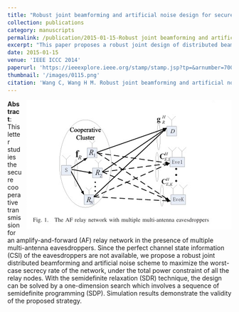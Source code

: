 ```yaml
---
title: "Robust joint beamforming and artificial noise design for secure AF relay networks"
collection: publications
category: manuscripts
permalink: /publication/2015-01-15-Robust joint beamforming and artificial noise design for secure AF relay networks.md
excerpt: "This paper proposes a robust joint design of distributed beamforming and artificial noise for secure amplify-and-forward (AF) relay networks in the presence of multiple multi-antenna eavesdroppers. The authors aim to maximize the worst-case secrecy rate under the total power constraint of all relay nodes, using semidefinite relaxation (SDR) and a one-dimensional search involving semidefinite programming (SDP)."
date: 2015-01-15
venue: 'IEEE ICCC 2014'
paperurl: 'https://ieeexplore.ieee.org/stamp/stamp.jsp?tp=&arnumber=7008310'
thumbnail: '/images/0115.png'
citation: 'Wang C, Wang H M. Robust joint beamforming and artificial noise design for secure AF relay networks[C]//2014 IEEE/CIC International Conference on Communications in China (ICCC). IEEE, 2014: 402-406.'
---
```

<img src="/images/0115.png"  style="float: right; margin-left: 10px;">


**Abstract**: This letter studies the secure cooperative transmission for an amplify-and-forward (AF) relay network in the presence of multiple multi-antenna eavesdroppers. Since the perfect channel state information (CSI) of the eavesdroppers are not available, we propose a robust joint distributed beamforming and artificial noise scheme to maximize the worst-case secrecy rate of the network, under the total power constraint of all the relay nodes. With the semidefinite relaxation (SDR) technique, the design can be solved by a one-dimension search which involves a sequence of semidefinite programming (SDP). Simulation results demonstrate the validity of the proposed strategy.
